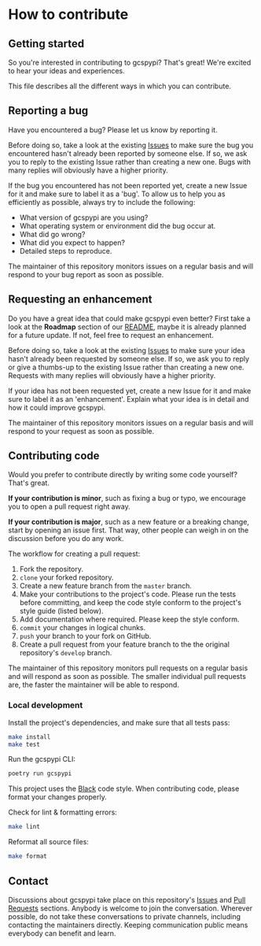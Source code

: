 # How to contribute

## Getting started

So you're interested in contributing to gcspypi? That's great! We're excited to hear your ideas and experiences.

This file describes all the different ways in which you can contribute.


## Reporting a bug

Have you encountered a bug? Please let us know by reporting it.

Before doing so, take a look at the existing [Issues](https://github.com/jackton1/gcspypi/issues) to make sure the bug you encountered hasn't already been reported by someone else. If so, we ask you to reply to the existing Issue rather than creating a new one. Bugs with many replies will obviously have a higher priority.

If the bug you encountered has not been reported yet, create a new Issue for it and make sure to label it as a 'bug'. To allow us to help you as efficiently as possible, always try to include the following:

- What version of gcspypi are you using?
- What operating system or environment did the bug occur at.
- What did go wrong?
- What did you expect to happen?
- Detailed steps to reproduce.

The maintainer of this repository monitors issues on a regular basis and will respond to your bug report as soon as possible.


## Requesting an enhancement

Do you have a great idea that could make gcspypi even better? First take a look at the **Roadmap** section of our [README](README.md), maybe it is already planned for a future update. If not, feel free to request an enhancement.

Before doing so, take a look at the existing [Issues](https://github.com/jackton1/gcspypi/issues) to make sure your idea hasn't already been requested by someone else. If so, we ask you to reply or give a thumbs-up to the existing Issue rather than creating a new one. Requests with many replies will obviously have a higher priority.

If your idea has not been requested yet, create a new Issue for it and make sure to label it as an 'enhancement'. Explain what your idea is in detail and how it could improve gcspypi.

The maintainer of this repository monitors issues on a regular basis and will respond to your request as soon as possible.


## Contributing code

Would you prefer to contribute directly by writing some code yourself? That's great.

**If your contribution is minor**, such as fixing a bug or typo, we encourage you to open a pull request right away.

**If your contribution is major**, such as a new feature or a breaking change, start by opening an issue first. That way, other people can weigh in on the discussion before you do any work.

The workflow for creating a pull request:

1. Fork the repository.
2. `clone` your forked repository.
3. Create a new feature branch from the `master` branch.
4. Make your contributions to the project's code. Please run the tests before committing, and keep the code style conform to the project's style guide (listed below).
5. Add documentation where required. Please keep the style conform.
6. `commit` your changes in logical chunks.
7. `push` your branch to your fork on GitHub.
8. Create a pull request from your feature branch to the the original repository's `develop` branch.

The maintainer of this repository monitors pull requests on a regular basis and will respond as soon as possible. The smaller individual pull requests are, the faster the maintainer will be able to respond.


### Local development

Install the project's dependencies, and make sure that all tests pass:

```bash
make install
make test
```

Run the gcspypi CLI:

```bash
poetry run gcspypi
```

This project uses the [Black](https://github.com/psf/black) code style. When contributing code, please format your changes properly.

Check for lint & formatting errors:

```bash
make lint
```

Reformat all source files:

```bash
make format
```


## Contact

Discussions about gcspypi take place on this repository's [Issues](https://github.com/jackton1/gcspypi/issues) and [Pull Requests](https://github.com/jackton1/gcspypi/pulls) sections. Anybody is welcome to join the conversation. Wherever possible, do not take these conversations to private channels, including contacting the maintainers directly. Keeping communication public means everybody can benefit and learn.

